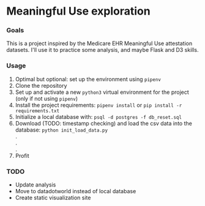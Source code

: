 # Meaningful Use exploration

### Goals
This is a project inspired by the Medicare EHR Meaningful Use attestation datasets.
I'll use it to practice some analysis, and maybe Flask and D3 skills.


### Usage
1. Optimal but optional: set up the environment using `pipenv`
1. Clone the repository
1. Set up and activate a new `python3` virtual environment for the project (only if not using `pipenv`)
1. Install the project requirements: `pipenv install` or `pip install -r requirements.txt`
1. Initialize a local database with: `psql -d postgres -f db_reset.sql`
1. Download (TODO: timestamp checking) and load the csv data into the database:
`python init_load_data.py`
<br>.<br>.<br>.<br>
1. Profit


### TODO
- Update analysis
- Move to datadotworld instead of local database
- Create static visualization site

